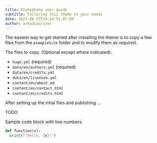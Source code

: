 ```yaml
---
title: Dionyphany user guide
subtitle: Tailoring this theme to your needs
date: 2023-08-25T14:24:51-07:00
author: arkadianriver
---
```


The easiest way to get started after installing the theme
is to copy a few files from the `exampleSite` folder
and to modify them as required.

The files to copy.
(Optional except where indicated):

- `hugo.yml` (required)
- `data/en/authors.yml` (required)
- `data/en/credits.yml`
- `data/en/licenses.yml`
- `content/en/about.md`
- `content/en/contact.html`
- `content/en/credits.html`

After setting up the intial files and publishing ...

TODO

Sample code block with line numbers:

```python {linenos=true}
def function(x):
  print(f"Hello, {x}!")
```
